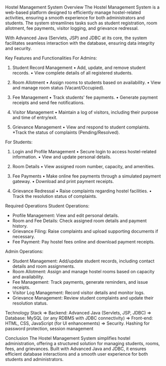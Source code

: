 Hostel Management System
Overview
The Hostel Management System is a web-based platform designed to efficiently manage hostel-related activities, ensuring a smooth experience for both administrators and students. The system streamlines tasks such as student registration, room allotment, fee payments, visitor logging, and grievance redressal.

With Advanced Java (Servlets, JSP) and JDBC at its core, the system facilitates seamless interaction with the database, ensuring data integrity and security.

Key Features and Functionalities
For Admins:
1. Student Record Management
  • Add, update, and remove student records.
  • View complete details of all registered students.

3. Room Allotment
  • Assign rooms to students based on availability.
  • View and manage room status (Vacant/Occupied).

5. Fee Management
  • Track students' fee payments.
  • Generate payment receipts and send fee notifications.

4. Visitor Management
  • Maintain a log of visitors, including their purpose and time of entry/exit.

6. Grievance Management
  • View and respond to student complaints.
  *Track the status of complaints (Pending/Resolved).

For Students:
1. Login and Profile Management
  • Secure login to access hostel-related information.
  • View and update personal details.

2. Room Details
  • View assigned room number, capacity, and amenities.

3. Fee Payments
  • Make online fee payments through a simulated payment gateway.
  • Download and print payment receipts.

4. Grievance Redressal
  • Raise complaints regarding hostel facilities.
  • Track the resolution status of complaints.

Required Operations
Student Operations:
* Profile Management: View and edit personal details.
* Room and Fee Details: Check assigned room details and payment history.
* Grievance Filing: Raise complaints and upload supporting documents if necessary.
* Fee Payment: Pay hostel fees online and download payment receipts.

Admin Operations:
* Student Management: Add/update student records, including contact details and room assignments.
* Room Allotment: Assign and manage hostel rooms based on capacity and availability.
* Fee Management: Track payments, generate reminders, and issue receipts.
* Visitor Log Management: Record visitor details and monitor logs.
* Grievance Management: Review student complaints and update their resolution status.

Technology Stack
=> Backend: Advanced Java (Servlets, JSP, JDBC)
=> Database: MySQL (or any RDBMS with JDBC connectivity)
=> Front-end: HTML, CSS, JavaScript (for Ul enhancements)
=> Security. Hashing for password protection, session management


Conclusion
The Hostel Management System simplifies hostel administration, offering a structured solution for managing students, rooms, fees, and grievances. Built with Advanced Java and JDBC, it ensures efficient database interactions and a smooth user experience for both students and administrators.
